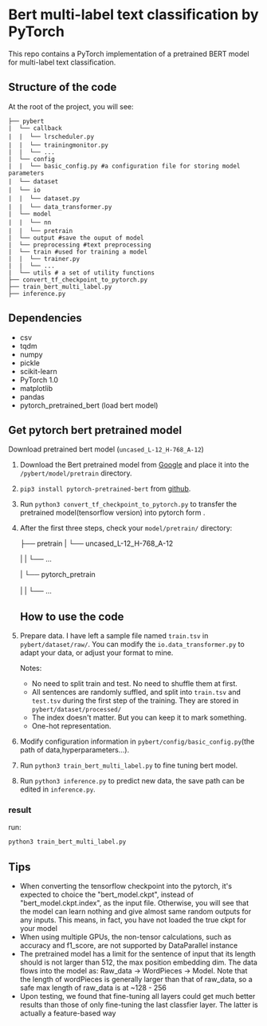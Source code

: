 # Bert multi-label text classification by PyTorch

This repo contains a PyTorch implementation of a pretrained BERT model  for multi-label text classification.



## Structure of the code

At the root of the project, you will see:

```text
├── pybert
|  └── callback
|  |  └── lrscheduler.py　　
|  |  └── trainingmonitor.py　
|  |  └── ...
|  └── config
|  |  └── basic_config.py #a configuration file for storing model parameters
|  └── dataset　　　
|  └── io　　　　
|  |  └── dataset.py　　
|  |  └── data_transformer.py　　
|  └── model
|  |  └── nn　
|  |  └── pretrain　
|  └── output #save the ouput of model
|  └── preprocessing #text preprocessing 
|  └── train #used for training a model
|  |  └── trainer.py 
|  |  └── ...
|  └── utils # a set of utility functions
├── convert_tf_checkpoint_to_pytorch.py
├── train_bert_multi_label.py
├── inference.py
```
## Dependencies

- csv
- tqdm
- numpy
- pickle
- scikit-learn
- PyTorch 1.0
- matplotlib
- pandas
- pytorch_pretrained_bert (load bert model)

## Get pytorch bert pretrained model

 Download pretrained bert model (`uncased_L-12_H-768_A-12`)

1. Download the Bert pretrained model from [Google](https://storage.googleapis.com/bert_models/2018_10_18/uncased_L-12_H-768_A-12.zip) and place it into the `/pybert/model/pretrain` directory.

2. `pip3 install pytorch-pretrained-bert` from [github](https://github.com/huggingface/pytorch-pretrained-BERT).

3. Run `python3 convert_tf_checkpoint_to_pytorch.py` to transfer the pretrained model(tensorflow version)  into pytorch form .

4. After the first three steps, check your `model/pretrain/` directory:

   ├── pretrain
   |  └── uncased_L-12_H-768_A-12

   |  |  └── ...

   |  └── pytorch_pretrain

   |  |  └── ...　

   

   ## How to use the code

5. Prepare data. I have left a sample file named `train.tsv` in `pybert/dataset/raw/`.  You can modify the `io.data_transformer.py` to adapt your data, or adjust your format to mine.

      Notes: 

   * No need to split train and test.  No need to shuffle them at first.
   * All sentences are randomly suffled, and split into `train.tsv` and `test.tsv` during the first step of the training. They are stored in `pybert/dataset/processed/`
   * The index doesn't matter. But you can keep it to mark something.
   * One-hot representation.

6. Modify configuration information in `pybert/config/basic_config.py`(the path of data,hyperparameters...).

7. Run `python3 train_bert_multi_label.py` to fine tuning bert model.

8. Run `python3 inference.py` to predict new data, the save path can be edited in `inference.py`.



### result

run:

```python
python3 train_bert_multi_label.py
```

## Tips

- When converting the tensorflow checkpoint into the pytorch, it's expected to choice the "bert_model.ckpt", instead of "bert_model.ckpt.index", as the input file. Otherwise, you will see that the model can learn nothing and give almost same random outputs for any inputs. This means, in fact, you have not loaded the true ckpt for your model
- When using multiple GPUs, the non-tensor calculations, such as accuracy and f1_score, are not supported by DataParallel instance
- The pretrained model has a limit for the sentence of input that its length should is not larger than 512, the max position embedding dim. The data flows into the model as: Raw_data -> WordPieces -> Model. Note that the length of wordPieces is generally larger than that of raw_data, so a safe max length of raw_data is at ~128 - 256 
- Upon testing, we found that fine-tuning all layers could get much better results than those of only fine-tuning the last classfier layer. The latter is actually a feature-based way 

